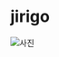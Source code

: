 # jirigo



![사진](https://www.google.co.kr/url?sa=i&rct=j&q=&esrc=s&source=images&cd=&cad=rja&uact=8&ved=0ahUKEwiMkrWBrO_OAhVKlJQKHXpwB_YQjRwIBw&url=http%3A%2F%2Fwww.pwball.com%2Fbbs%2Fboard.php%3Fbo_table%3Dgallery%26wr_id%3D13167&psig=AFQjCNFGmGJFf-sXV64DtM-u7h_pwIRpgw&ust=1472859644298486)
